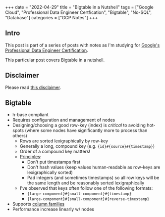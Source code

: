 +++
date = "2022-04-29"
title = "Bigtable in a Nutshell"
tags = ["Google Cloud", "Professional Data Engineer Certfication", "Bigtable", "No-SQL", "Database"]
categories = ["GCP Notes"]
+++

## Intro

This post is part of a series of posts with notes as I'm studying for [Google's Professional Data Engineer Certification](https://cloud.google.com/certification/data-engineer).

This particular post covers Bigtable in a nutshell.

## Disclaimer

Please read [this disclaimer](/posts/gcp-notes-disclaimer/).

## Bigtable

- h-base compliant
- Requires configuration and management of nodes
- Designing/choosing a good row-key (index) is *critical* to avoiding hot-spots (where some nodes have significantly more to process than others)
  - Rows are sorted lexigraphically by row-key
  - Generally a long, compound key (e.g. `{id}#{source}#{timestamp}`)
  - Order of a compound key matters!
  - [Principles](https://cloud.google.com/bigtable/docs/schema-design):
    - Don't put timestamps first
    - Don't hash values (keep values human-readable as row-keys are lexigraphically sorted)
    - Pad integers (and sometimes timestamps) so all row keys will be the same length and be reasonably sorted lexigraphically
  - I've observed that keys often follow one of the following formats:
    - `{large-component}#{small-component}#{timestamp}`
    - `{large-component}#{small-component}#{reverse-timestamp}`
- Supports [column families](https://cloud.google.com/bigtable/docs/schema-design#column-families)
- Performance increase linearly w/ nodes

